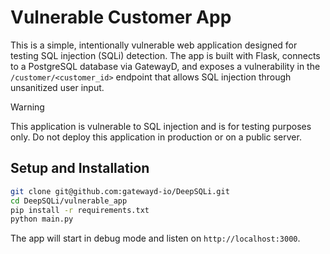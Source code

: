 # Vulnerable Customer App

This is a simple, intentionally vulnerable web application designed for testing SQL injection (SQLi) detection. The app is built with Flask, connects to a PostgreSQL database via GatewayD, and exposes a vulnerability in the `/customer/<customer_id>` endpoint that allows SQL injection through unsanitized user input.

> [!WARNING]
> This application is vulnerable to SQL injection and is for testing purposes only. Do not deploy this application in production or on a public server.

## Setup and Installation

```bash
git clone git@github.com:gatewayd-io/DeepSQLi.git
cd DeepSQLi/vulnerable_app
pip install -r requirements.txt
python main.py
```

The app will start in debug mode and listen on `http://localhost:3000`.
